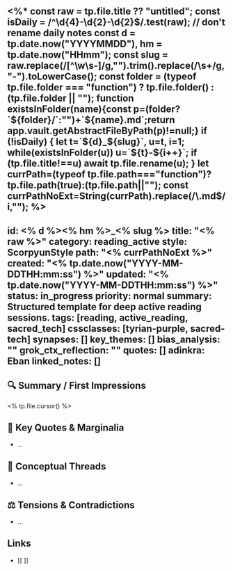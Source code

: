 <%*
const raw = tp.file.title ?? "untitled";
const isDaily = /^\d{4}-\d{2}-\d{2}$/.test(raw);   // don't rename daily notes
const d = tp.date.now("YYYYMMDD"), hm = tp.date.now("HHmm");
const slug = raw.replace(/[^\w\s-]/g,"").trim().replace(/\s+/g,"-").toLowerCase();
const folder = (typeof tp.file.folder === "function") ? tp.file.folder() : (tp.file.folder || "");
function existsInFolder(name){const p=(folder?`${folder}/`:"")+`${name}.md`;return app.vault.getAbstractFileByPath(p)!=null;}
if (!isDaily) { let t=`${d}_${slug}`, u=t, i=1; while(existsInFolder(u)) u=`${t}-${i++}`; if (tp.file.title!==u) await tp.file.rename(u); }
let currPath=(typeof tp.file.path==="function")?tp.file.path(true):(tp.file.path||"");
const currPathNoExt=String(currPath).replace(/\.md$/i,"");
%>
---
id: <% d %><% hm %>_<% slug %>
title: "<% raw %>"
category: reading_active
style: ScorpyunStyle
path: "<% currPathNoExt %>"
created: "<% tp.date.now("YYYY-MM-DDTHH:mm:ss") %>"
updated: "<% tp.date.now("YYYY-MM-DDTHH:mm:ss") %>"
status: in_progress
priority: normal
summary: Structured template for deep active reading sessions.
tags: [reading, active_reading, sacred_tech]
cssclasses: [tyrian-purple, sacred-tech]
synapses: []
key_themes: []
bias_analysis: ""
grok_ctx_reflection: ""
quotes: []
adinkra: Eban
linked_notes: []
---

## 🔍 Summary / First Impressions
<% tp.file.cursor() %>

## 🧠 Key Quotes & Marginalia
- …

## 🧪 Conceptual Threads
- …

## ⚖️ Tensions & Contradictions
- …

## Links
- [[ ]]
